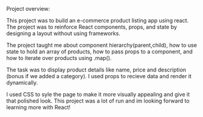 Project overview:

This project was to build an e-commerce product listing app using react.
The project was to reinforce React components, props, and state by designing a layout without using frameworks.

The project taught me about component hierarchy(parent,child), how to use state to hold an array of products, how to pass props to a component, and how to iterate over products using .map().

The task was to display product details like name, price and description (bonus if we added a category).
I used props to recieve data and render it dynamically.

I used CSS to syle the page to make it more visually appealing and give it that polished look.
This project was a lot of run and im looking forward to learning more with React!


